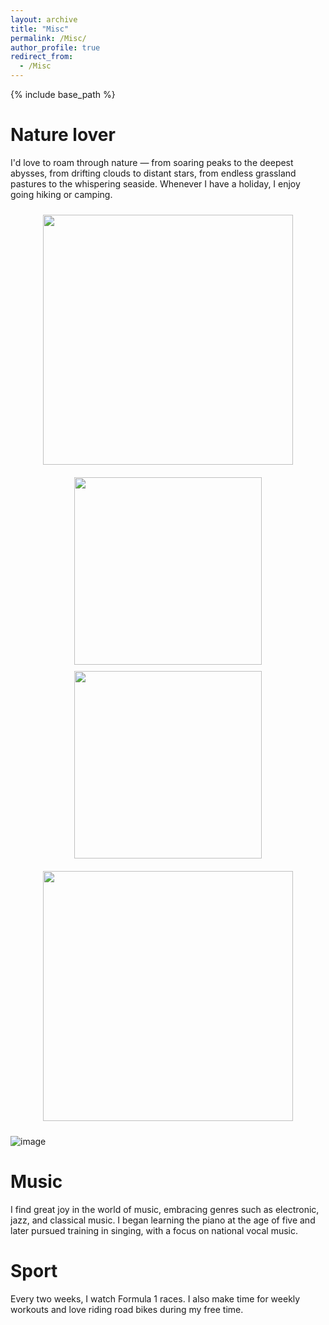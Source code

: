 ```yaml
---
layout: archive
title: "Misc"
permalink: /Misc/
author_profile: true
redirect_from:
  - /Misc
---
```


{% include base_path %}

Nature lover
======
I'd love to roam through nature — from soaring peaks to the deepest abysses, from drifting clouds to distant stars, from endless grassland pastures to the whispering seaside. Whenever I have a holiday, I enjoy going hiking or camping.
<div style="display: flex; align-items: center; justify-content: center; flex-wrap: wrap;">

  <img src="https://niko-kang.github.io/GOAL/images/t1.png" style="height: 400px; margin: 10px;">

  <div style="display: flex; flex-direction: column; margin: 10px;">
    <img src="横图1地址" style="width: 300px; margin-bottom: 10px;">
    <img src="横图2地址" style="width: 300px;">
  </div>

  <img src="竖图2地址" style="height: 400px; margin: 10px;">

</div>

![image](https://niko-kang.github.io/GOAL/images/niko.png)

Music
======
I find great joy in the world of music, embracing genres such as electronic, jazz, and classical music. I began learning the piano at the age of five and later pursued training in singing, with a focus on national vocal music.

Sport
======
Every two weeks, I watch Formula 1 races. I also make time for weekly workouts and love riding road bikes during my free time.
